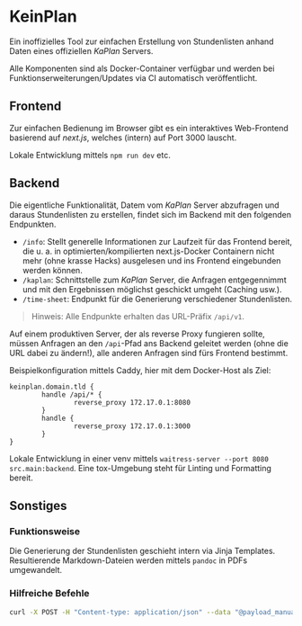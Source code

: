 # KeinPlan

Ein inoffizielles Tool zur einfachen Erstellung von Stundenlisten anhand Daten
eines offiziellen *KaPlan* Servers.

Alle Komponenten sind als Docker-Container verfügbar und werden bei
Funktionserweiterungen/Updates via CI automatisch veröffentlicht.

## Frontend

Zur einfachen Bedienung im Browser gibt es ein interaktives Web-Frontend
basierend auf *next.js*, welches (intern) auf Port 3000 lauscht.

Lokale Entwicklung mittels `npm run dev` etc.

## Backend

Die eigentliche Funktionalität, Datem vom *KaPlan* Server abzufragen und daraus
Stundenlisten zu erstellen, findet sich im Backend mit den folgenden Endpunkten.

- `/info`: Stellt generelle Informationen zur Laufzeit für das Frontend bereit,
  die u. a. in optimierten/kompilierten next.js-Docker Containern nicht mehr
  (ohne krasse Hacks) ausgelesen und ins Frontend eingebunden werden können.
- `/kaplan`: Schnittstelle zum *KaPlan* Server, die Anfragen entgegennimmt und
  mit den Ergebnissen möglichst geschickt umgeht (Caching usw.).
- `/time-sheet`: Endpunkt für die Generierung verschiedener Stundenlisten.

> Hinweis: Alle Endpunkte erhalten das URL-Präfix `/api/v1`.

Auf einem produktiven Server, der als reverse Proxy fungieren sollte, müssen
Anfragen an den `/api`-Pfad ans Backend geleitet werden (ohne die URL dabei zu
ändern!), alle anderen Anfragen sind fürs Frontend bestimmt.

Beispielkonfiguration mittels Caddy, hier mit dem Docker-Host als Ziel:

```Caddyfile
keinplan.domain.tld {
        handle /api/* {
                reverse_proxy 172.17.0.1:8080
        }
        handle {
                reverse_proxy 172.17.0.1:3000
        }
}
```

Lokale Entwicklung in einer venv mittels `waitress-server --port 8080
src.main:backend`. Eine tox-Umgebung steht für Linting und Formatting bereit.

## Sonstiges

### Funktionsweise

Die Generierung der Stundenlisten geschieht intern via Jinja Templates.
Resultierende Markdown-Dateien werden mittels `pandoc` in PDFs umgewandelt.

### Hilfreiche Befehle

```sh
curl -X POST -H "Content-type: application/json" --data "@payload_manual.json" http://127.0.0.1:8080/time-sheet/weekly/pdf?nofooter > out.pdf
```
